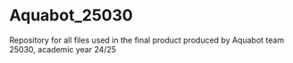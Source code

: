 # Aquabot_25030
Repository for all files used in the final product produced by Aquabot team 25030, academic year 24/25
